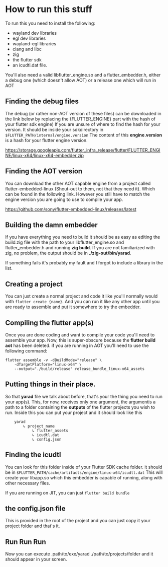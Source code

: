 

# How to run this stuff

To run this you need to install the following:

- wayland dev libraries
- egl dev libraries
- wayland-egl libraries
- clang and libc
- zig
- the flutter sdk
- an icudtl.dat file.

You'll also need a valid libflutter_engine.so and a flutter_embedder.h, either a debug one (which doesn't allow AOT) or a release one which will run in AOT

## Finding the debug files 

The debug (or rather non-AOT version of these files) can be downloaded in the link below by replacing the {FLUTTER_ENGINE} part with the hash of your flutter sdk engine) If you are unsure of where to find the hash for your version. It should be inside your sdkdirectory  in ```$FLUTTER_PATH/internal/engine.version``` The content of this __engine.version__ is a hash for your flutter engine version.

https://storage.googleapis.com/flutter_infra_release/flutter/FLUTTER_ENGINE/linux-x64/linux-x64-embedder.zip

## Finding the AOT version

You can download the other AOT capable engine from a project called flutter-embedded-linux (Shout-out to them, not that they need it). Which can be found in the following link. However you still have to match the engine version you are going to use to compile your app.

https://github.com/sony/flutter-embedded-linux/releases/latest


## Building the damn embedder

If you have everything you need to build it should be as easy as editing the build.zig file with the path to your libflutter_engine.so and flutter_embedder.h and running __zig build__. If you are not familiarized with zig, no problem, the output should be in __./zig-out/bin/yarad__.

If something fails it's probably my fault and I forgot to include a library in the list. 

## Creating a project

You can just create a normal project and code it like you'll normally would with  ```flutter create {name}```. And you can run it like any other app until you are ready to assemble and put it somewhere to try the embedder.

## Compiling the flutter app(s)

Once you are done coding and want to compile your code you'll need to assemble your app. Now, this is super-obscure because the __flutter build aot__ has been deleted. if you are running in AOT you'll need to use the following command:

```
flutter assemble -v -dBuildMode="release" \
    -dTargetPlatform="linux-x64" \
    --output="./build/release" release_bundle_linux-x64_assets 
```

## Putting things in their place.

So that __yarad__ file we talk about before, that's your the thing you need to run your app(s). This, for now, receives only one argument, the argumentis a path to a folder containing the __outputs__ of the flutter projects you wish to run. Inside this you can put your project and it should look like this

```
    yarad
        ↳ project_name
            ↳ flutter_assets
            ↳ icudtl.dat
            ↳ config.json
```

## Finding the icudtl

You can look for this folder inside of your Flutter SDK cache folder. it should be in ```$FLUTTER_PATH/cache/artifacts/engine/linux-x64/icudtl.dat```
This will create your libapp.so which this embedder is capable of running, along with other necessary files.

If you are running on JIT, you can just ```flutter build bundle```


## the config.json file 

This is provided in the root of the project and you can just copy it your project folder and that's it.


## Run Run Run

Now you can execute .path/to/exe/yarad ./path/to/projects/folder and it should appear in your screen.



